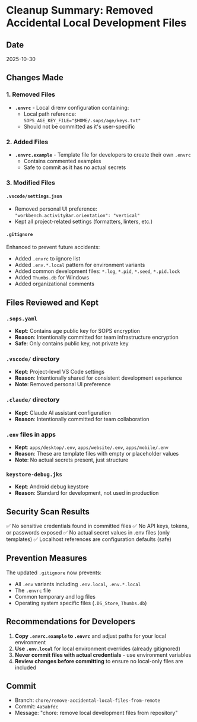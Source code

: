# Cleanup Summary: Removed Accidental Local Development Files

## Date
2025-10-30

## Changes Made

### 1. Removed Files
- **`.envrc`** - Local direnv configuration containing:
  - Local path reference: `SOPS_AGE_KEY_FILE="$HOME/.sops/age/keys.txt"`
  - Should not be committed as it's user-specific

### 2. Added Files
- **`.envrc.example`** - Template file for developers to create their own `.envrc`
  - Contains commented examples
  - Safe to commit as it has no actual secrets

### 3. Modified Files

#### `.vscode/settings.json`
- Removed personal UI preference: `"workbench.activityBar.orientation": "vertical"`
- Kept all project-related settings (formatters, linters, etc.)

#### `.gitignore`
Enhanced to prevent future accidents:
- Added `.envrc` to ignore list
- Added `.env.*.local` pattern for environment variants
- Added common development files: `*.log`, `*.pid`, `*.seed`, `*.pid.lock`
- Added `Thumbs.db` for Windows
- Added organizational comments

## Files Reviewed and Kept

### `.sops.yaml`
- **Kept**: Contains age public key for SOPS encryption
- **Reason**: Intentionally committed for team infrastructure encryption
- **Safe**: Only contains public key, not private key

### `.vscode/` directory
- **Kept**: Project-level VS Code settings
- **Reason**: Intentionally shared for consistent development experience
- **Note**: Removed personal UI preference

### `.claude/` directory
- **Kept**: Claude AI assistant configuration
- **Reason**: Intentionally committed for team collaboration

### `.env` files in apps
- **Kept**: `apps/desktop/.env`, `apps/website/.env`, `apps/mobile/.env`
- **Reason**: These are template files with empty or placeholder values
- **Note**: No actual secrets present, just structure

### `keystore-debug.jks`
- **Kept**: Android debug keystore
- **Reason**: Standard for development, not used in production

## Security Scan Results

✅ No sensitive credentials found in committed files
✅ No API keys, tokens, or passwords exposed
✅ No actual secret values in .env files (only templates)
✅ Localhost references are configuration defaults (safe)

## Prevention Measures

The updated `.gitignore` now prevents:
- All `.env` variants including `.env.local`, `.env.*.local`
- The `.envrc` file
- Common temporary and log files
- Operating system specific files (`.DS_Store`, `Thumbs.db`)

## Recommendations for Developers

1. **Copy `.envrc.example` to `.envrc`** and adjust paths for your local environment
2. **Use `.env.local`** for local environment overrides (already gitignored)
3. **Never commit files with actual credentials** - use environment variables
4. **Review changes before committing** to ensure no local-only files are included

## Commit
- Branch: `chore/remove-accidental-local-files-from-remote`
- Commit: `4a5abfdc`
- Message: "chore: remove local development files from repository"
